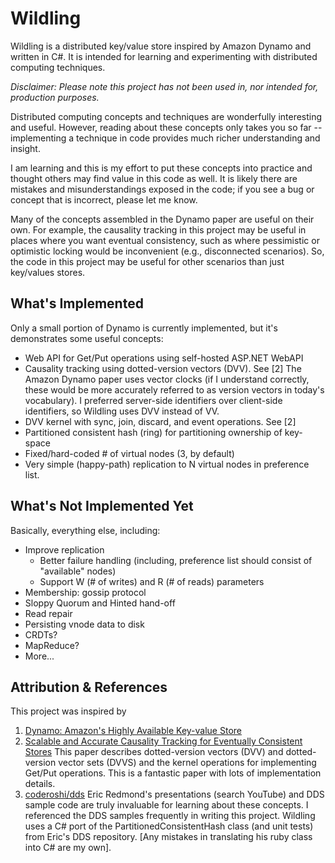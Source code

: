 # Wildling #

Wildling is a distributed key/value store inspired by Amazon Dynamo and written in C#. It is intended for learning and experimenting with distributed computing techniques.

*Disclaimer: Please note this project has not been used in, nor intended for, production purposes.* 

Distributed computing concepts and techniques are wonderfully interesting and useful. However, reading about these concepts only takes you so far -- implementing a technique in code provides much richer understanding and insight.

I am learning and this is my effort to put these concepts into practice and thought others may find value in this code as well. It is likely there are mistakes and misunderstandings exposed in the code; if you see a bug or concept that is incorrect, please let me know.

Many of the concepts assembled in the Dynamo paper are useful on their own. For example, the causality tracking in this project may be useful in places where you want eventual consistency, such as where pessimistic or optimistic locking would be inconvenient (e.g., disconnected scenarios). So, the code in this project may be useful for other scenarios than just key/values stores.

## What's Implemented ##

Only a small portion of Dynamo is currently implemented, but it's demonstrates some useful concepts:

- Web API for Get/Put operations using self-hosted ASP.NET WebAPI
- Causality tracking using dotted-version vectors (DVV). See [2]
  The Amazon Dynamo paper uses vector clocks (if I understand correctly, these would be more accurately referred to as version vectors in today's vocabulary). I preferred server-side identifiers over client-side identifiers, so Wildling uses DVV instead of VV.
- DVV kernel with sync, join, discard, and event operations. See [2]
- Partitioned consistent hash (ring) for partitioning ownership of key-space
- Fixed/hard-coded # of virtual nodes (3, by default)
- Very simple (happy-path) replication to N virtual nodes in preference list.

## What's Not Implemented Yet ##

Basically, everything else, including:

- Improve replication
  - Better failure handling (including, preference list should consist of "available" nodes)
  - Support W (# of writes) and R (# of reads) parameters
- Membership: gossip protocol
- Sloppy Quorum and Hinted hand-off
- Read repair
- Persisting vnode data to disk
- CRDTs?
- MapReduce?
- More...

## Attribution & References ##

This project was inspired by 

1. [Dynamo: Amazon's Highly Available Key-value Store](http://www.allthingsdistributed.com/files/amazon-dynamo-sosp2007.pdf)
2. [Scalable and Accurate Causality Tracking for Eventually Consistent Stores](http://asc.di.fct.unl.pt/~nmp/pubs/dais2014.pdf)
  This paper describes dotted-version vectors (DVV) and dotted-version vector sets (DVVS) and the kernel operations for implementing Get/Put operations. This is a fantastic paper with lots of implementation details.
3. [coderoshi/dds](https://github.com/coderoshi/dds "Sample code for Distributed Datastructures talk")
  Eric Redmond's presentations (search YouTube) and DDS sample code are truly invaluable for learning about these concepts. I referenced the DDS samples frequently in writing this project. Wildling uses a C# port of the PartitionedConsistentHash class (and unit tests) from Eric's DDS repository. [Any mistakes in translating his ruby class into C# are my own].
